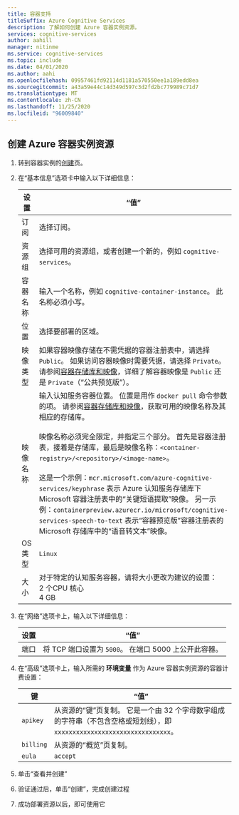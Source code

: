 ```yaml
---
title: 容器支持
titleSuffix: Azure Cognitive Services
description: 了解如何创建 Azure 容器实例资源。
services: cognitive-services
author: aahill
manager: nitinme
ms.service: cognitive-services
ms.topic: include
ms.date: 04/01/2020
ms.author: aahi
ms.openlocfilehash: 09957461fd92114d1181a570550ee1a189edd8ea
ms.sourcegitcommit: a43a59e44c14d349d597c3d2fd2bc779989c71d7
ms.translationtype: MT
ms.contentlocale: zh-CN
ms.lasthandoff: 11/25/2020
ms.locfileid: "96009840"
---
```

## <a name="create-an-azure-container-instance-resource"></a>创建 Azure 容器实例资源

1. 转到容器实例的[创建](https://ms.portal.azure.com/#create/Microsoft.ContainerInstances)页。

2. 在“基本信息”选项卡中输入以下详细信息：

    |设置|“值”|
    |--|--|
    |订阅|选择订阅。|
    |资源组|选择可用的资源组，或者创建一个新的，例如 `cognitive-services`。|
    |容器名称|输入一个名称，例如 `cognitive-container-instance`。 此名称必须小写。|
    |位置|选择要部署的区域。|
    |映像类型|如果容器映像存储在不需凭据的容器注册表中，请选择 `Public`。 如果访问容器映像时需要凭据，请选择 `Private`。 请参阅[容器存储库和映像](../../cognitive-services-container-support.md#container-repositories-and-images)，详细了解容器映像是 `Public` 还是 `Private`（“公共预览版”）。 |
    |映像名称|输入认知服务容器位置。 位置是用作 `docker pull` 命令参数的项。 请参阅[容器存储库和映像](../../cognitive-services-container-support.md#container-repositories-and-images)，获取可用的映像名称及其相应的存储库。<br><br>映像名称必须完全限定，并指定三个部分。 首先是容器注册表，接着是存储库，最后是映像名称：`<container-registry>/<repository>/<image-name>`。<br><br>这是一个示例：`mcr.microsoft.com/azure-cognitive-services/keyphrase` 表示 Azure 认知服务存储库下 Microsoft 容器注册表中的“关键短语提取”映像。 另一示例：`containerpreview.azurecr.io/microsoft/cognitive-services-speech-to-text` 表示“容器预览版”容器注册表的 Microsoft 存储库中的“语音转文本”映像。 |
    |OS 类型|`Linux`|
    |大小|对于特定的认知服务容器，请将大小更改为建议的设置：<br>2 个CPU 核心<br>4 GB

3. 在“网络”选项卡上，输入以下详细信息：

    |设置|“值”|
    |--|--|
    |端口|将 TCP 端口设置为 `5000`。 在端口 5000 上公开此容器。|

4. 在“高级”选项卡上，输入所需的 **环境变量** 作为 Azure 容器实例资源的容器计费设置：

    | 键 | “值” |
    |--|--|
    |`apikey`|从资源的“键”页复制。 它是一个由 32 个字母数字组成的字符串（不包含空格或短划线），即 `xxxxxxxxxxxxxxxxxxxxxxxxxxxxxxxx`。|
    |`billing`|从资源的“概览”页复制。|
    |`eula`|`accept`|

5. 单击“查看并创建”
6. 验证通过后，单击“创建”，完成创建过程
7. 成功部署资源以后，即可使用它
